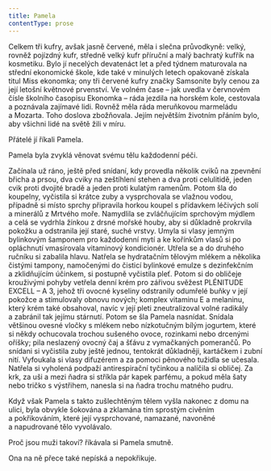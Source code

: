 ```yaml
---
title: Pamela
contentType: prose
---
```


Celkem tři kufry, avšak jasně červené, měla i slečna průvodkyně: velký, rovněž pojízdný kufr, středně velký kufr příruční a malý bachratý kufřík na kosmetiku. Bylo jí necelých devatenáct let a před týdnem maturovala na střední ekonomické škole, kde také v minulých letech opakovaně získala titul Miss ekonomka; ony tři červené kufry značky Samsonite byly cenou za její letošní květnové prvenství. Ve volném čase – jak uvedla v červnovém čísle školního časopisu Ekonomka – ráda jezdila na horském kole, cestovala a poznávala zajímavé lidi. Rovněž měla ráda meruňkovou marmeládu a Mozarta. Toho doslova zbožňovala. Jejím největším životním přáním bylo, aby všichni lidé na světě žili v míru.

Přátelé jí říkali Pamela.

Pamela byla zvyklá věnovat svému tělu každodenní péči.

Začínala už ráno, ještě před snídaní, kdy provedla několik cviků na zpevnění břicha a prsou, dva cviky na zeštíhlení stehen a dva proti celulitidě, jeden cvik proti dvojité bradě a jeden proti kulatým ramenům. Potom šla do koupelny, vyčistila si krátce zuby a vy­sprcho­vala se vlažnou vodou, případně si místo sprchy připravila horkou koupel s přídavkem léčivých solí a minerálů z Mrtvého moře. Namydlila se zvláčňujícím sprchovým mýdlem a celá se vydrhla žínkou z drsné mořské houby, aby si důkladně prokrvila pokožku a odstranila její staré, suché vrstvy. Umyla si vlasy jemným bylinkovým šamponem pro každodenní mytí a ke kořínkům vlasů si po opláchnutí vmasírovala vitaminový kondicionér. Utřela se a do druhého ručníku si zabalila hlavu. Natřela se hydratačním tělovým mlékem a několika čistými tampony, namočenými do čisticí bylinkové emulze s dezinfekčním a zklidňujícím účinkem, si postupně vyčistila pleť. Potom si do obličeje krouživými pohyby vetřela denní krém pro zářivou svěžest PLÉNITUDE EXCELL – A 3, jehož tři ovocné kyseliny odstranily odumřelé buňky v její pokožce a stimulovaly obnovu nových; komplex vitaminu E a melaninu, který krém také obsahoval, navíc v její pleti zneutralizoval volné radikály a zabránil tak jejímu stárnutí. Potom se šla Pamela nasnídat. Snídala většinou ovesné vločky s mlékem nebo nízkotučným bílým jogurtem, které si někdy ochucovala trochou sušeného ovoce, rozinkami nebo drce­nými oříšky; pila neslazený ovocný čaj a šťávu z vymačkaných pomerančů. Po snídani si vyčistila zuby ještě jednou, tentokrát důkladněji, kartáčkem i zubní nití. Vyfoukala si vlasy difuzérem a za pomoci pěnového tužidla se učesala. Natřela si vyholená podpaží antirespirační tyčinkou a nalíčila si obličej. Za krk, za uši a mezi ňadra si stříkla pár kapek parfému, a pokud měla šaty nebo tričko s výstřihem, nanesla si na ňadra trochu matného pudru.

Když však Pamela s takto zušlechtěným tělem vyšla nakonec z domu na ulici, byla obvykle šokována a zklamána tím sprostým civěním a pokřikováním, které její vysprchované, namazané, navoněné a napudrované tělo vyvolávalo.

Proč jsou muži takoví? říkávala si Pamela smutně.

Ona na ně přece také nepíská a nepokřikuje.
